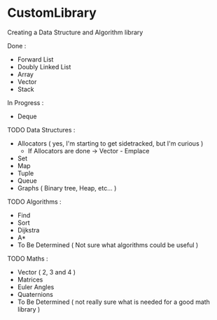 # CustomLibrary
Creating a Data Structure and Algorithm library

Done :
  - Forward List
  - Doubly Linked List
  - Array
  - Vector
  - Stack

In Progress :
  - Deque

TODO Data Structures :
  - Allocators ( yes, I'm starting to get sidetracked, but I'm curious )
    - If Allocators are done -> Vector - Emplace
  - Set
  - Map
  - Tuple
  - Queue
  - Graphs ( Binary tree, Heap, etc... )

TODO Algorithms :
  - Find
  - Sort
  - Dijkstra
  - A*
  - To Be Determined ( Not sure what algorithms could be useful )
  
TODO Maths :
  - Vector ( 2, 3 and 4 )
  - Matrices
  - Euler Angles
  - Quaternions
  - To Be Determined ( not really sure what is needed for a good math library )
